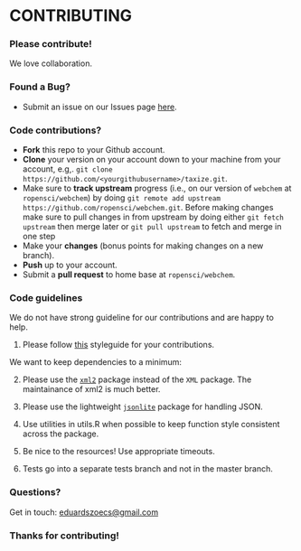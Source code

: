 # CONTRIBUTING #

### Please contribute!
We love collaboration.

### Found a Bug?

* Submit an issue on our Issues page [here](https://github.com/ropensci/webchem/issues).

### Code contributions?

* **Fork** this repo to your Github account.
* **Clone** your version on your account down to your machine from your account, e.g,. `git clone https://github.com/<yourgithubusername>/taxize.git`.
* Make sure to **track upstream** progress (i.e., on our version of `webchem` at `ropensci/webchem`) by doing `git remote add upstream https://github.com/ropensci/webchem.git`. Before making changes make sure to pull changes in from upstream by doing either `git fetch upstream` then merge later or `git pull upstream` to fetch and merge in one step
* Make your **changes** (bonus points for making changes on a new branch).
* **Push** up to your account.
* Submit a **pull request** to home base at `ropensci/webchem`.

### Code guidelines

We do not have strong guideline for our contributions and are happy to help.

1. Please follow [this](http://adv-r.had.co.nz/Style.html) styleguide for your contributions.

We want to keep dependencies to a minimum:

2. Please use the [`xml2`](https://github.com/hadley/xml2) package instead of the `XML` package. The maintainance of xml2 is much better.

3. Please use the lightweight [`jsonlite`](https://github.com/jeroenooms/jsonlite) package for handling JSON.

4. Use utilities in utils.R when possible to keep function style consistent across the package.

5. Be nice to the resources! Use appropriate timeouts.

6. Tests go into a separate tests branch and not in the master branch.




### Questions? 

Get in touch: [eduardszoecs@gmail.com](mailto:eduardszoecs@gmail.com)

### Thanks for contributing!
